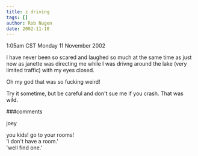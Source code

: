 ```yaml
---
title: z driving
tags: []
author: Rob Nugen
date: 2002-11-10
---
```


<p class=date>1:05am CST Monday 11 November 2002</p>

<p>I have never been so scared and laughed so much at the same time as
just now as janette was directing me while I was drivng around the
lake (very limited traffic) with my eyes closed.</p>

<p>Oh my god that was so fucking weird!</p>

<p>Try it sometime, but be careful and don't sue me if you crash.
That was wild.</p>

###comments

<p>joey
<p>you kids! go to your rooms!<br>
'i don't have a room.'<br>
'well find one.'
